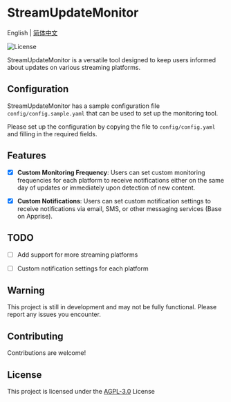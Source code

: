 # StreamUpdateMonitor
English | [简体中文](README.zh-CN.md)

![License](https://img.shields.io/github/license/adiecho/StreamUpdateMonitor)

StreamUpdateMonitor is a versatile tool designed to keep users informed about updates on various streaming platforms. 

## Configuration
StreamUpdateMonitor has a sample configuration file `config/config.sample.yaml` that can be used to set up the monitoring tool. 

Please set up the configuration by copying the file to `config/config.yaml` and filling in the required fields.

## Features
- [x] **Custom Monitoring Frequency**: Users can set custom monitoring frequencies for each platform to receive notifications either on the same day of updates or immediately upon detection of new content.
- [x] **Custom Notifications**: Users can set custom notification settings to receive notifications via email, SMS, or other messaging services (Base on Apprise).


## TODO
- [ ] Add support for more streaming platforms
- [ ] Custom notification settings for each platform


## Warning
This project is still in development and may not be fully functional. Please report any issues you encounter.

## Contributing
Contributions are welcome! 

## License
This project is licensed under the [AGPL-3.0](LICENSE) License

